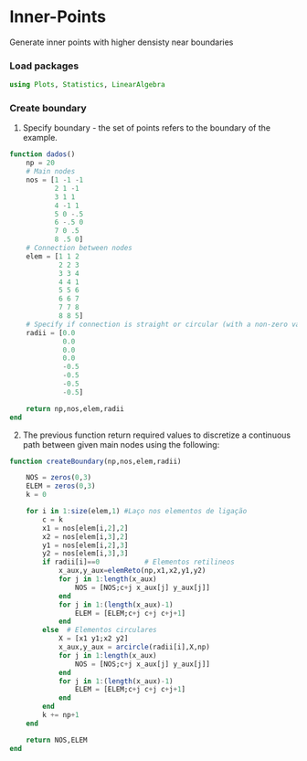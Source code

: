 # Inner-Points
Generate inner points with higher densisty near boundaries

### Load packages
```julia
using Plots, Statistics, LinearAlgebra
```
### Create boundary
 
1. Specify boundary - the set of points refers to the boundary of the example.
```julia
function dados()
    np = 20
    # Main nodes
    nos = [1 -1 -1
           2 1 -1
           3 1 1
           4 -1 1
           5 0 -.5
           6 -.5 0
           7 0 .5
           8 .5 0]
    # Connection between nodes
    elem = [1 1 2
            2 2 3
            3 3 4
            4 4 1
            5 5 6
            6 6 7
            7 7 8
            8 8 5]
    # Specify if connection is straight or circular (with a non-zero value)
    radii = [0.0
             0.0
             0.0
             0.0
             -0.5
             -0.5
             -0.5
             -0.5]

    return np,nos,elem,radii
end
```
2. The previous function return required values to discretize a continuous path between given main nodes using the following:

```julia
function createBoundary(np,nos,elem,radii)

    NOS = zeros(0,3)
    ELEM = zeros(0,3)
    k = 0

    for i in 1:size(elem,1) #Laço nos elementos de ligação
        c = k
        x1 = nos[elem[i,2],2]
        x2 = nos[elem[i,3],2]
        y1 = nos[elem[i,2],3]
        y2 = nos[elem[i,3],3]
        if radii[i]==0           # Elementos retilineos
            x_aux,y_aux=elemReto(np,x1,x2,y1,y2)
            for j in 1:length(x_aux)
                NOS = [NOS;c+j x_aux[j] y_aux[j]]
            end
            for j in 1:(length(x_aux)-1)
                ELEM = [ELEM;c+j c+j c+j+1]
            end
        else  # Elementos circulares
            X = [x1 y1;x2 y2]
            x_aux,y_aux = arcircle(radii[i],X,np)
            for j in 1:length(x_aux)
                NOS = [NOS;c+j x_aux[j] y_aux[j]]
            end
            for j in 1:(length(x_aux)-1)
                ELEM = [ELEM;c+j c+j c+j+1]
            end
        end
        k += np+1
    end

    return NOS,ELEM
end
```
 
